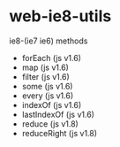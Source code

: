 # web-ie8-utils
ie8-(ie7 ie6) methods


 * forEach (js v1.6)
 * map (js v1.6)
 * filter (js v1.6)
 * some (js v1.6)
 * every (js v1.6)
 * indexOf (js v1.6)
 * lastIndexOf (js v1.6)
 * reduce (js v1.8)
 * reduceRight (js v1.8)
